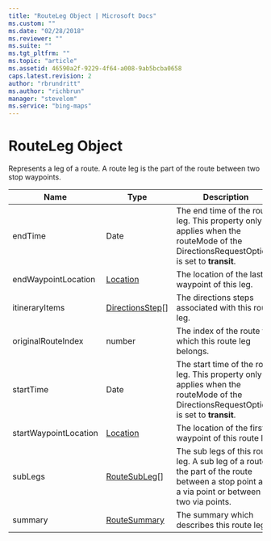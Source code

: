 ```yaml
---
title: "RouteLeg Object | Microsoft Docs"
ms.custom: ""
ms.date: "02/28/2018"
ms.reviewer: ""
ms.suite: ""
ms.tgt_pltfrm: ""
ms.topic: "article"
ms.assetid: 46590a2f-9229-4f64-a008-9ab5bcba0658
caps.latest.revision: 2
author: "rbrundritt"
ms.author: "richbrun"
manager: "stevelom"
ms.service: "bing-maps"
---
```

# RouteLeg Object

Represents a leg of a route. A route leg is the part of the route between two stop waypoints.

|   Name                |   Type             |   Description                                                              |
|-----------------------|--------------------|----------------------------------------------------------------------------|
| endTime               | Date           | The end time of the route leg. This property only applies when the routeMode of the DirectionsRequestOptions is set to **transit**.           |
| endWaypointLocation   | [Location](../../map-control-api/location-class.md) | The location of the last waypoint of this leg.                |
| itineraryItems        | [DirectionsStep](directions-module/directionsstep-object.md)\[\] | The directions steps associated with this route leg.                                                                                          |
| originalRouteIndex    | number             | The index of the route to which this route leg belongs.                    |
| startTime             | Date           | The start time of the route leg. This property only applies when the routeMode of the DirectionsRequestOptions is set to **transit**.         |
| startWaypointLocation | [Location](../../map-control-api/location-class.md) | The location of the first waypoint of this route leg.         |
| subLegs               | [RouteSubLeg](directions-module/routesubleg-object.md)\[\]    | The sub legs of this route leg. A sub leg of a route is the part of the route between a stop point and a via point or between two via points. |
| summary               | [RouteSummary](directions-module/routesummary-object.md) | The summary which describes this route leg.          |
